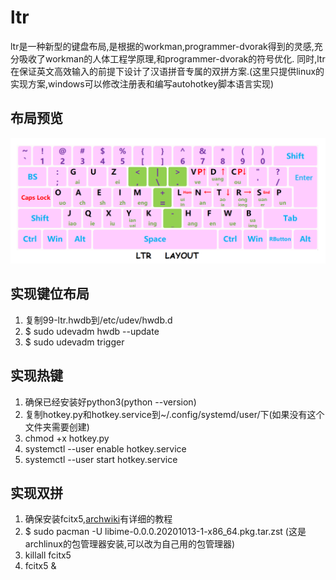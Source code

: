 # ltr
ltr是一种新型的键盘布局,是根据的workman,programmer-dvorak得到的灵感,充分吸收了workman的人体工程学原理,和programmer-dvorak的符号优化.
同时,ltr在保证英文高效输入的前提下设计了汉语拼音专属的双拼方案.(这里只提供linux的实现方案,windows可以修改注册表和编写autohotkey脚本语言实现)
## 布局预览
![ltr预览](./ltr.png)
## 实现键位布局
1. 复制99-ltr.hwdb到/etc/udev/hwdb.d
2. $ sudo udevadm hwdb --update
3. $ sudo udevadm trigger
## 实现热键
1. 确保已经安装好python3(python --version)
2. 复制hotkey.py和hotkey.service到~/.config/systemd/user/下(如果没有这个文件夹需要创建)
3. chmod +x hotkey.py
4. systemctl --user enable hotkey.service
5. systemctl --user start hotkey.service
## 实现双拼
1. 确保安装fcitx5,[archwiki](https://wiki.archlinux.org/index.php/Fcitx5)有详细的教程
2. $ sudo pacman -U libime-0.0.0.20201013-1-x86_64.pkg.tar.zst (这是archlinux的包管理器安装,可以改为自己用的包管理器)
3. killall fcitx5 
4. fcitx5 &
